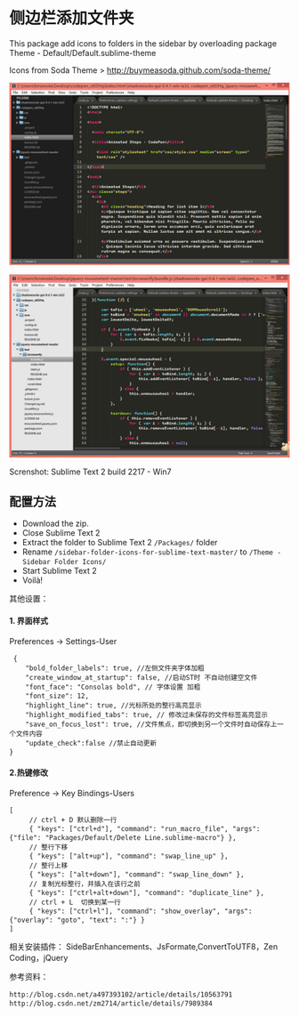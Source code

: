 侧边栏添加文件夹
===========================================================


This package add icons to folders in the sidebar by overloading package Theme - Default/Default.sublime-theme

Icons from Soda Theme > http://buymeasoda.github.com/soda-theme/

![Sublime Text 2 Sidebar folder icons](https://raw.githubusercontent.com/senola/pictures/master/sublime%20Text/add_folder_black_color.jpg)


![Sublime Text 2 Sidebar folder icons](https://raw.githubusercontent.com/senola/pictures/master/sublime%20Text/add_folder_white_color.jpg)

Screnshot: Sublime Text 2 build 2217 - Win7


配置方法
-----------------------------------------------------------
- Download the zip.
- Close Sublime Text 2
- Extract the folder to Sublime Text 2 <code>/Packages/</code> folder
- Rename <code>/sidebar-folder-icons-for-sublime-text-master/</code> to <code>/Theme - Sidebar Folder Icons/</code>
- Start Sublime Text 2
- Voilà!


其他设置：

#### 1. 界面样式
Preferences -> Settings-User

	 {
		"bold_folder_labels": true, //左侧文件夹字体加粗
		"create_window_at_startup": false, //启动ST时 不自动创建空文件
		"font_face": "Consolas bold", // 字体设置 加粗
		"font_size": 12,
		"highlight_line": true, //光标所处的整行高亮显示
		"highlight_modified_tabs": true, // 修改过未保存的文件标签高亮显示
		"save_on_focus_lost": true, //文件焦点，即切换到另一个文件时自动保存上一个文件内容
        "update_check":false //禁止自动更新
	}
 

#### 2.热键修改

Preference -> Key Bindings-Users

    [
	     // ctrl + D 默认删除一行
	     { "keys": ["ctrl+d"], "command": "run_macro_file", "args": {"file": "Packages/Default/Delete Line.sublime-macro"} },
	     // 整行下移
	     { "keys": ["alt+up"], "command": "swap_line_up" },
	     // 整行上移
	     { "keys": ["alt+down"], "command": "swap_line_down" },
	     // 复制光标整行，并插入在该行之前
	     { "keys": ["ctrl+alt+down"], "command": "duplicate_line" },
         // ctrl + L  切换到某一行
         { "keys": ["ctrl+l"], "command": "show_overlay", "args": {"overlay": "goto", "text": ":"} }
    ] 

相关安装插件：
SideBarEnhancements、JsFormate,ConvertToUTF8，Zen Coding，jQuery 

参考资料：

	http://blog.csdn.net/a497393102/article/details/10563791    
	http://blog.csdn.net/zm2714/article/details/7989384


